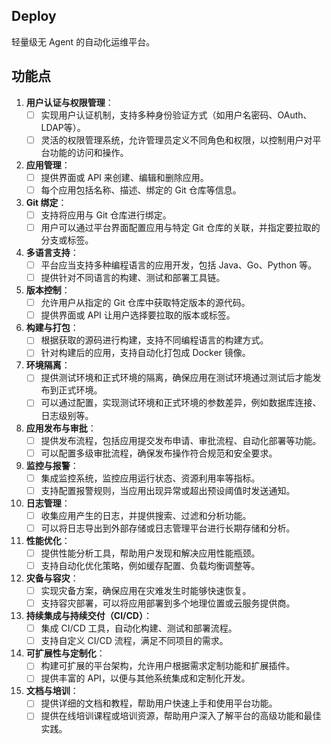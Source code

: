## Deploy 
轻量级无 Agent 的自动化运维平台。


## 功能点

1. **用户认证与权限管理**：
    - [ ] 实现用户认证机制，支持多种身份验证方式（如用户名密码、OAuth、LDAP等）。
    - [ ] 灵活的权限管理系统，允许管理员定义不同角色和权限，以控制用户对平台功能的访问和操作。

2. **应用管理**：
    - [ ] 提供界面或 API 来创建、编辑和删除应用。
    - [ ] 每个应用包括名称、描述、绑定的 Git 仓库等信息。

3. **Git 绑定**：
    - [ ] 支持将应用与 Git 仓库进行绑定。
    - [ ] 用户可以通过平台界面配置应用与特定 Git 仓库的关联，并指定要拉取的分支或标签。

4. **多语言支持**：
    - [ ] 平台应当支持多种编程语言的应用开发，包括 Java、Go、Python 等。
    - [ ] 提供针对不同语言的构建、测试和部署工具链。

5. **版本控制**：
    - [ ] 允许用户从指定的 Git 仓库中获取特定版本的源代码。
    - [ ] 提供界面或 API 让用户选择要拉取的版本或标签。

6. **构建与打包**：
    - [ ] 根据获取的源码进行构建，支持不同编程语言的构建方式。
    - [ ] 针对构建后的应用，支持自动化打包成 Docker 镜像。

7. **环境隔离**：
    - [ ] 提供测试环境和正式环境的隔离，确保应用在测试环境通过测试后才能发布到正式环境。
    - [ ] 可以通过配置，实现测试环境和正式环境的参数差异，例如数据库连接、日志级别等。

8. **应用发布与审批**：
    - [ ] 提供发布流程，包括应用提交发布申请、审批流程、自动化部署等功能。
    - [ ] 可以配置多级审批流程，确保发布操作符合规范和安全要求。

9. **监控与报警**：
    - [ ] 集成监控系统，监控应用运行状态、资源利用率等指标。
    - [ ] 支持配置报警规则，当应用出现异常或超出预设阈值时发送通知。

10. **日志管理**：
    - [ ] 收集应用产生的日志，并提供搜索、过滤和分析功能。
    - [ ] 可以将日志导出到外部存储或日志管理平台进行长期存储和分析。

11. **性能优化**：
    - [ ] 提供性能分析工具，帮助用户发现和解决应用性能瓶颈。
    - [ ] 支持自动化优化策略，例如缓存配置、负载均衡调整等。

12. **灾备与容灾**：
    - [ ] 实现灾备方案，确保应用在灾难发生时能够快速恢复。
    - [ ] 支持容灾部署，可以将应用部署到多个地理位置或云服务提供商。

13. **持续集成与持续交付（CI/CD）**：
    - [ ] 集成 CI/CD 工具，自动化构建、测试和部署流程。
    - [ ] 支持自定义 CI/CD 流程，满足不同项目的需求。

14. **可扩展性与定制化**：
    - [ ] 构建可扩展的平台架构，允许用户根据需求定制功能和扩展插件。
    - [ ] 提供丰富的 API，以便与其他系统集成和定制化开发。

15. **文档与培训**：
    - [ ] 提供详细的文档和教程，帮助用户快速上手和使用平台功能。
    - [ ] 提供在线培训课程或培训资源，帮助用户深入了解平台的高级功能和最佳实践。
